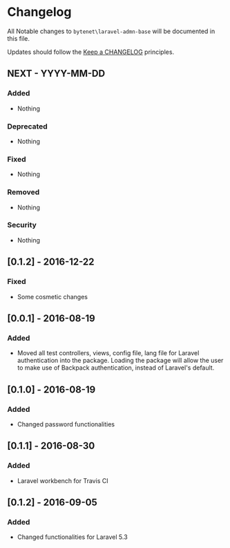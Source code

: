 # Changelog

All Notable changes to `bytenet\laravel-admn-base` will be documented in this file.

Updates should follow the [Keep a CHANGELOG](http://keepachangelog.com/) principles.

## NEXT - YYYY-MM-DD

### Added
- Nothing

### Deprecated
- Nothing

### Fixed
- Nothing

### Removed
- Nothing

### Security
- Nothing


## [0.1.2] - 2016-12-22

### Fixed
- Some cosmetic changes

## [0.0.1] - 2016-08-19

### Added
- Moved all test controllers, views, config file, lang file for Laravel authentication into the package. Loading the package will allow the user to make use of Backpack authentication, instead of Laravel's default.

## [0.1.0] - 2016-08-19

### Added
- Changed password functionalities

## [0.1.1] - 2016-08-30

### Added
- Laravel workbench for Travis CI

## [0.1.2] - 2016-09-05

### Added
- Changed functionalities for Laravel 5.3
